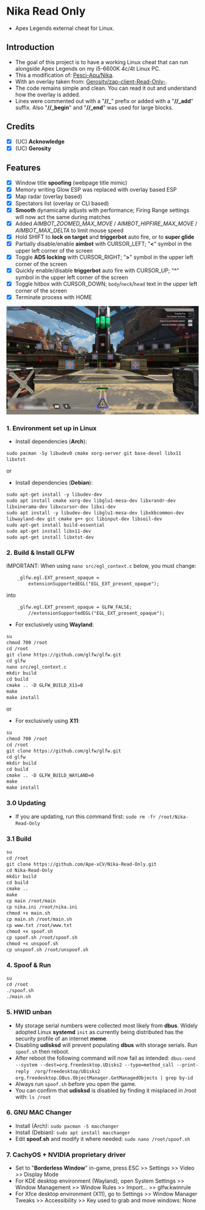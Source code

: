 # Nika Read Only

- Apex Legends external cheat for Linux.

## Introduction

- The goal of this project is to have a working Linux cheat that can run alongside Apex Legends on my i5-6600K 4c/4t Linux PC.
- This a modification of: [Pesci-Apu/Nika](https://github.com/Pesci-Apu/Nika).
- With an overlay taken from: [Gerosity/zap-client-Read-Only-](https://github.com/Gerosity/zap-client-Read-Only-).
- The code remains simple and clean. You can read it out and understand how the overlay is added.
- Lines were commented out with a "**//_**" prefix or added with a "**//_add**" suffix. Also "**//_begin**" and "**//_end**" was used for large blocks.

## Credits

- [x] (UC) **Acknowledge**
- [x] (UC) **Gerosity**

## Features

* [x] Window title **spoofing** (webpage title mimic)
* [x] Memory writing Glow ESP was replaced with overlay based ESP
* [x] Map radar (overlay based)
* [x] Spectators list (overlay or CLI based)
* [x] **Smooth** dynamically adjusts with performance; Firing Range settings will now act the same during matches
* [x] Added _AIMBOT_ZOOMED_MAX_MOVE_ / _AIMBOT_HIPFIRE_MAX_MOVE_ / _AIMBOT_MAX_DELTA_ to limit mouse speed
* [x] Hold SHIFT to **lock on target** and **triggerbot** auto fire, or to **super glide**
* [x] Partially disable/enable **aimbot** with CURSOR_LEFT; "**<**" symbol in the upper left corner of the screen
* [x] Toggle **ADS locking** with CURSOR_RIGHT; "**>**" symbol in the upper left corner of the screen
* [x] Quickly enable/disable **triggerbot** auto fire with CURSOR_UP; "**^**" symbol in the upper left corner of the screen
* [x] Toggle hitbox with CURSOR_DOWN; `body`/`neck`/`head` text in the upper left corner of the screen
* [x] Terminate process with HOME

![Screenshot.jpg](Screenshot.jpg)

### 1. Environment set up in Linux

- Install dependencies (<b>Arch</b>):
``` shell
sudo pacman -Sy libudev0 cmake xorg-server git base-devel libx11 libxtst
```

or

- Install dependencies (<b>Debian</b>):
``` shell
sudo apt-get install -y libudev-dev
sudo apt install cmake xorg-dev libglu1-mesa-dev libxrandr-dev libxinerama-dev libxcursor-dev libxi-dev
sudo apt install -y libudev-dev libglu1-mesa-dev libxkbcommon-dev libwayland-dev git cmake g++ gcc libinput-dev libsoil-dev
sudo apt-get install build-essential
sudo apt-get install libx11-dev
sudo apt-get install libxtst-dev
```

### 2. Build & Install GLFW

IMPORTANT: When using `nano src/egl_context.c` below, you must change:

``` shell
    _glfw.egl.EXT_present_opaque =
        extensionSupportedEGL("EGL_EXT_present_opaque");
```

into

``` shell
    _glfw.egl.EXT_present_opaque = GLFW_FALSE;
        //extensionSupportedEGL("EGL_EXT_present_opaque");
```

- For exclusively using **Wayland**:

``` shell
su
chmod 700 /root
cd /root
git clone https://github.com/glfw/glfw.git
cd glfw
nano src/egl_context.c
mkdir build
cd build
cmake .. -D GLFW_BUILD_X11=0
make
make install
```

or

- For exclusively using **X11**:

``` shell
su
chmod 700 /root
cd /root
git clone https://github.com/glfw/glfw.git
cd glfw
mkdir build
cd build
cmake .. -D GLFW_BUILD_WAYLAND=0
make
make install
```

### 3.0 Updating

- If you are updating, run this command first: `sudo rm -fr /root/Nika-Read-Only`

### 3.1 Build

``` shell
su
cd /root
git clone https://github.com/Ape-xCV/Nika-Read-Only.git
cd Nika-Read-Only
mkdir build
cd build
cmake ..
make
cp main /root/main
cp nika.ini /root/nika.ini
chmod +x main.sh
cp main.sh /root/main.sh
cp www.txt /root/www.txt
chmod +x spoof.sh
cp spoof.sh /root/spoof.sh
chmod +x unspoof.sh
cp unspoof.sh /root/unspoof.sh
```

### 4. Spoof & Run

``` shell
su
cd /root
./spoof.sh
./main.sh
```

### 5. HWID unban

- My storage serial numbers were collected most likely from **dbus**. Widely adopted Linux **systemd** `init` as currently being distributed has the security profile of an internet **meme**.
- Disabling **udisksd** will prevent populating **dbus** with storage serials. Run `spoof.sh` then reboot.
- After reboot the following command will now fail as intended: `dbus-send --system --dest=org.freedesktop.UDisks2 --type=method_call --print-reply  /org/freedesktop/UDisks2 org.freedesktop.DBus.ObjectManager.GetManagedObjects | grep by-id`
- Always run `spoof.sh` before you open the game.
- You can confirm that **udisksd** is disabled by finding it misplaced in /root with: `ls /root`

### 6. GNU MAC Changer

- Install (Arch): `sudo pacman -S macchanger`
- Install (Debian): `sudo apt install macchanger`
- Edit **spoof.sh** and modify it where needed: `sudo nano /root/spoof.sh`

### 7. CachyOS + NVIDIA proprietary driver

- Set to "**Borderless Window**" in-game, press ESC >> Settings >> Video >> Display Mode
- For KDE desktop environment (Wayland), open System Settings >> Window Management >> Window Rules >> Import... >> glfw.kwinrule
- For Xfce desktop environment (X11), go to Settings >> Window Manager Tweaks >> Accessibility >> Key used to grab and move windows: None
